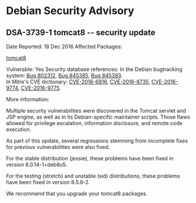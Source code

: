 
Debian Security Advisory
========================


DSA-3739-1 tomcat8 -- security update
-------------------------------------



Date Reported:
18 Dec 2016
Affected Packages:

[tomcat8](https://packages.debian.org/src:tomcat8)

Vulnerable:
Yes
Security database references:
In the Debian bugtracking system: [Bug 802312](https://bugs.debian.org/cgi-bin/bugreport.cgi?bug=802312), [Bug 845385](https://bugs.debian.org/cgi-bin/bugreport.cgi?bug=845385), [Bug 845393](https://bugs.debian.org/cgi-bin/bugreport.cgi?bug=845393).  
In Mitre's CVE dictionary: [CVE-2016-6816](https://security-tracker.debian.org/tracker/CVE-2016-6816), [CVE-2016-8735](https://security-tracker.debian.org/tracker/CVE-2016-8735), [CVE-2016-9774](https://security-tracker.debian.org/tracker/CVE-2016-9774), [CVE-2016-9775](https://security-tracker.debian.org/tracker/CVE-2016-9775).  

More information:

Multiple security vulnerabilities were discovered in the Tomcat
servlet and JSP engine, as well as in its Debian-specific maintainer
scripts. Those flaws allowed for privilege escalation, information
disclosure, and remote code execution.


As part of this update, several regressions stemming from incomplete
fixes for previous vulnerabilities were also fixed.


For the stable distribution (jessie), these problems have been fixed in
version 8.0.14-1+deb8u5.


For the testing (stretch) and unstable (sid) distributions, these
problems have been fixed in version 8.5.8-2.


We recommend that you upgrade your tomcat8 packages.





